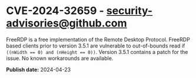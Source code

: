 # CVE-2024-32659 - security-advisories@github.com

FreeRDP is a free implementation of the Remote Desktop Protocol. FreeRDP based clients prior to version 3.5.1 are vulnerable to out-of-bounds read if `((nWidth == 0) and (nHeight == 0))`. Version 3.5.1 contains a patch for the issue. No known workarounds are available.

**Publish date:** 2024-04-23
